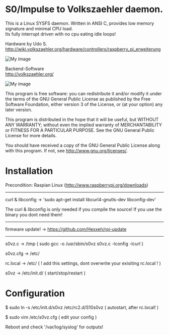S0/Impulse to Volkszaehler daemon.
==================================

This is a Linux SYSFS daemon. Written in ANSI C, provides low memory signature and minimal CPU load.  
Its fully interrupt driven with no cpu eating idle loops!

Hardware by Udo S.  
http://wiki.volkszaehler.org/hardware/controllers/raspberry_pi_erweiterung

![My image](http://wiki.volkszaehler.org/_media/hardware/controllers/raspi_6xs0_3x1-wire_1xir_bestueckt.png?w=200)  

Backend-Software  
http://volkszaehler.org/

![My image](http://wiki.volkszaehler.org/_media/software/releases/demo-screenshot.jpg?w=300)

This program is free software: you can redistribute it and/or modify
it under the terms of the GNU General Public License as published by
the Free Software Foundation, either version 3 of the License, or
(at your option) any later version.

This program is distributed in the hope that it will be useful,
but WITHOUT ANY WARRANTY; without even the implied warranty of
MERCHANTABILITY or FITNESS FOR A PARTICULAR PURPOSE.  See the
GNU General Public License for more details.

You should have received a copy of the GNU General Public License
along with this program.  If not, see <http://www.gnu.org/licenses/>.

Installation
============

Precondition: Raspian Linux (http://www.raspberrypi.org/downloads) 

---

curl & libconfig	-> 'sudo apt-get install libcurl4-gnutls-dev libconfig-dev'

The curl & libconfig is only needed if you compile the source! If you use the binary you dont need them!

---

firmware update!	-> https://github.com/Hexxeh/rpi-update

---

s0vz.c 	 	-> /tmp ( sudo gcc -o /usr/sbin/s0vz s0vz.c -lconfig -lcurl )

s0vz.cfg	 	-> /etc/  

rc.local  	-> /etc/  ( ! add this settings, dont overwrite your exisiting rc.local ! )

s0vz 	 	-> /etc/init.d/ ( start/stop/restart )

Configuration
=============

$ sudo ln -s /etc/init.d/s0vz /etc/rc2.d/S10s0vz ( autostart, after rc.local! )

$ sudo vim /etc/s0vz.cfg ( edit your config )

Reboot and check '/var/log/syslog' for outputs! 




